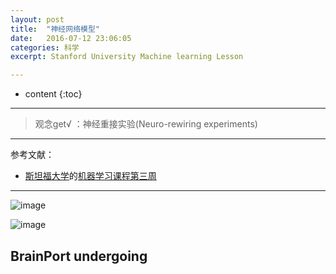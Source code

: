 ```yaml
---
layout: post
title:  "神经网络模型"
date:   2016-07-12 23:06:05
categories: 科学
excerpt: Stanford University Machine learning Lesson

---
```


* content
{:toc}

---

> 观念get√ ：神经重接实验(Neuro-rewiring experiments)

---

参考文献：

* [斯坦福大学](https://art.calarts.edu/)的[机器学习课程第三周](https://www.coursera.org/learn/machine-learning/home/week/3)

---

![image](http://o7y3ots7t.bkt.clouddn.com/2016/07/11/Screen%20Shot%202016-07-13%20at%209.20.30%20AM.png)

![image](http://o7y3ots7t.bkt.clouddn.com/2016/07/11/Screen%20Shot%202016-07-13%20at%2011.21.17%20AM.png)

## BrainPort undergoing
